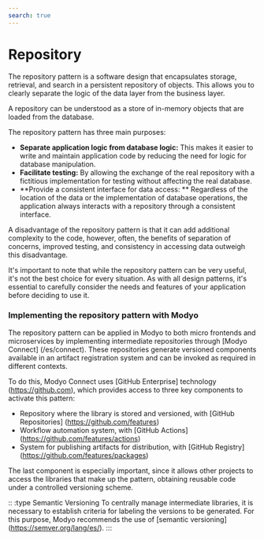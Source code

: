 ```yaml
---
search: true
---
```


# Repository

The repository pattern is a software design that encapsulates storage, retrieval, and search in a persistent repository of objects. This allows you to clearly separate the logic of the data layer from the business layer.

A repository can be understood as a store of in-memory objects that are loaded from the database.

The repository pattern has three main purposes:

- **Separate application logic from database logic:** This makes it easier to write and maintain application code by reducing the need for logic for database manipulation.
- **Facilitate testing:** By allowing the exchange of the real repository with a fictitious implementation for testing without affecting the real database.
- **Provide a consistent interface for data access: ** Regardless of the location of the data or the implementation of database operations, the application always interacts with a repository through a consistent interface.

A disadvantage of the repository pattern is that it can add additional complexity to the code, however, often, the benefits of separation of concerns, improved testing, and consistency in accessing data outweigh this disadvantage.

It's important to note that while the repository pattern can be very useful, it's not the best choice for every situation. As with all design patterns, it's essential to carefully consider the needs and features of your application before deciding to use it.

### Implementing the repository pattern with Modyo

The repository pattern can be applied in Modyo to both micro frontends and microservices by implementing intermediate repositories through [Modyo Connect] (/es/connect). These repositories generate versioned components available in an artifact registration system and can be invoked as required in different contexts.

To do this, Modyo Connect uses [GitHub Enterprise] technology (https://github.com), which provides access to three key components to activate this pattern:
- Repository where the library is stored and versioned, with [GitHub Repositories] (https://github.com/features)
- Workflow automation system, with [GitHub Actions] (https://github.com/features/actions)
- System for publishing artifacts for distribution, with [GitHub Registry] (https://github.com/features/packages)

The last component is especially important, since it allows other projects to access the libraries that make up the pattern, obtaining reusable code under a controlled versioning scheme.

:: :type Semantic Versioning
To centrally manage intermediate libraries, it is necessary to establish criteria for labeling the versions to be generated. For this purpose, Modyo recommends the use of [semantic versioning] (https://semver.org/lang/es/).
:::
